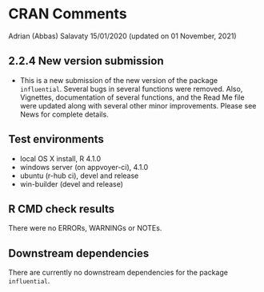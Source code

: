 CRAN Comments
================
Adrian (Abbas) Salavaty
15/01/2020 (updated on 01 November, 2021)

## 2.2.4 New version submission

-   This is a new submission of the new version of the package
    `influential`. Several bugs in several functions were removed. Also,
    Vignettes, documentation of several functions, and the Read Me file
    were updated along with several other minor improvements. Please see
    News for complete details.

## Test environments

-   local OS X install, R 4.1.0
-   windows server (on appvoyer-ci), 4.1.0
-   ubuntu (r-hub ci), devel and release
-   win-builder (devel and release)

## R CMD check results

There were no ERRORs, WARNINGs or NOTEs.

## Downstream dependencies

There are currently no downstream dependencies for the package
`influential`.
